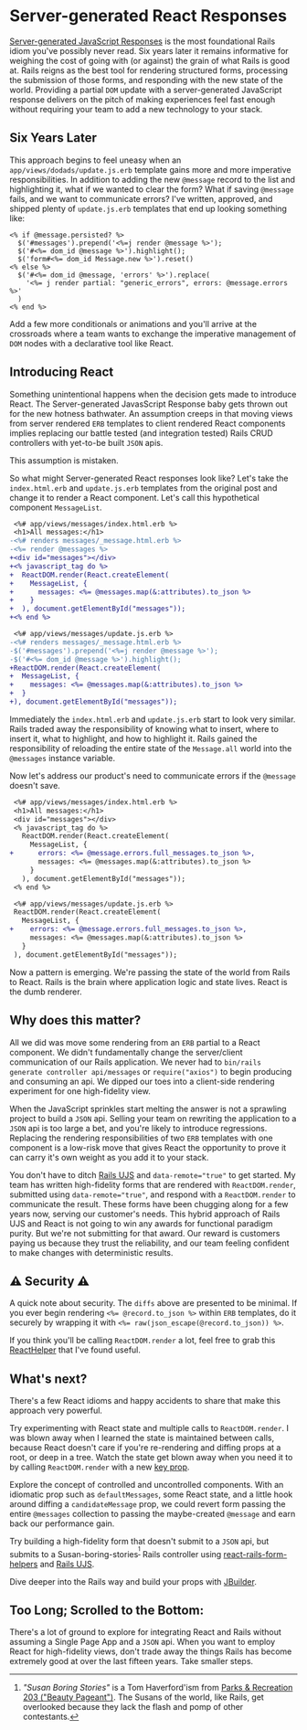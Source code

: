 <template data-parse>2019-10-05 #react #ruby #rails</template>

# Server-generated React Responses

[Server-generated JavaScript Responses][] is the most foundational Rails idiom you've possibly never read.
Six years later it remains informative for weighing the cost of going with (or against) the grain of what Rails is good at.
Rails reigns as the best tool for rendering structured forms, processing the submission of those forms, and responding with the new state of the world.
Providing a partial `DOM` update with a server-generated JavaScript response delivers on the pitch of making experiences feel fast enough without requiring your team to add a new technology to your stack.

## Six Years Later

This approach begins to feel uneasy when an `app/views/dodads/update.js.erb` template gains more and more imperative responsibilities.
In addition to adding the new `@message` record to the list and highlighting it, what if we wanted to clear the form?
What if saving `@message` fails, and we want to communicate errors?
I've written, approved, and shipped plenty of `update.js.erb` templates that end up looking something like:

```erb
<% if @message.persisted? %>
  $('#messages').prepend('<%=j render @message %>');
  $('#<%= dom_id @message %>').highlight();
  $('form#<%= dom_id Message.new %>').reset()
<% else %>
  $('#<%= dom_id @message, 'errors' %>').replace(
    '<%= j render partial: "generic_errors", errors: @message.errors %>'
  )
<% end %>
```

Add a few more conditionals or animations and you'll arrive at the crossroads where a team wants to exchange the imperative management of `DOM` nodes with a declarative tool like React.

## Introducing React

Something unintentional happens when the decision gets made to introduce React.
The Server-generated JavasScript Response baby gets thrown out for the new hotness bathwater.
An assumption creeps in that moving views from server rendered `ERB` templates to client rendered React components implies replacing our battle tested (and integration tested) Rails CRUD controllers with yet-to-be built `JSON` apis.

This assumption is mistaken.

So what might Server-generated React responses look like?
Let's take the `index.html.erb` and `update.js.erb` templates from the original post and change it to render a React component.
Let's call this hypothetical component `MessageList`.

```diff
 <%# app/views/messages/index.html.erb %>
 <h1>All messages:</h1>
-<%# renders messages/_message.html.erb %>
-<%= render @messages %>
+<div id="messages"></div>
+<% javascript_tag do %>
+  ReactDOM.render(React.createElement(
+    MessageList, {
+      messages: <%= @messages.map(&:attributes).to_json %>
+    }
+  ), document.getElementById("messages"));
+<% end %>

 <%# app/views/messages/update.js.erb %>
-<%# renders messages/_message.html.erb %>
-$('#messages').prepend('<%=j render @message %>');
-$('#<%= dom_id @message %>').highlight();
+ReactDOM.render(React.createElement(
+  MessageList, {
+    messages: <%= @messages.map(&:attributes).to_json %>
+  }
+), document.getElementById("messages"));
```

Immediately the `index.html.erb` and `update.js.erb` start to look very similar.
Rails traded away the responsibility of knowing what to insert, where to insert it, what to highlight, and how to highlight it.
Rails gained the responsibility of reloading the entire state of the `Message.all` world into the `@messages` instance variable.

Now let's address our product's need to communicate errors if the `@message` doesn't save.

```diff
 <%# app/views/messages/index.html.erb %>
 <h1>All messages:</h1>
 <div id="messages"></div>
 <% javascript_tag do %>
   ReactDOM.render(React.createElement(
     MessageList, {
+      errors: <%= @message.errors.full_messages.to_json %>,
       messages: <%= @messages.map(&:attributes).to_json %>
     }
   ), document.getElementById("messages"));
 <% end %>

 <%# app/views/messages/update.js.erb %>
 ReactDOM.render(React.createElement(
   MessageList, {
+    errors: <%= @message.errors.full_messages.to_json %>,
     messages: <%= @messages.map(&:attributes).to_json %>
   }
 ), document.getElementById("messages"));
```

Now a pattern is emerging.
We're passing the state of the world from Rails to React.
Rails is the brain where application logic and state lives.
React is the dumb renderer.

## Why does this matter?

All we did was move some rendering from an `ERB` partial to a React component.
We didn't fundamentally change the server/client communication of our Rails application.
We never had to `bin/rails generate controller api/messages` or `require("axios")` to begin producing and consuming an api.
We dipped our toes into a client-side rendering experiment for one high-fidelity view.

When the JavaScript sprinkles start melting the answer is not a sprawling project to build a `JSON` api.
Selling your team on rewriting the application to a `JSON` api is too large a bet, and you're likely to introduce regressions.
Replacing the rendering responsibilities of two `ERB` templates with one component is a low-risk move that gives React the opportunity to prove it can carry it's own weight as you add it to your stack.

You don't have to ditch [Rails UJS][] and `data-remote="true"` to get started.
My team has written high-fidelity forms that are rendered with `ReactDOM.render`, submitted using `data-remote="true"`, and respond with a `ReactDOM.render` to communicate the result.
These forms have been chugging along for a few years now, serving our customer's needs.
This hybrid approach of Rails UJS and React is not going to win any awards for functional paradigm purity.
But we're not submitting for that award.
Our reward is customers paying us because they trust the reliability, and our team feeling confident to make changes with deterministic results.

## ⚠️️️ Security ⚠️

A quick note about security.
The `diffs` above are presented to be minimal.
If you ever begin rendering `<%= @record.to_json %>` within `ERB` templates, do it securely by wrapping it with `<%= raw(json_escape(@record.to_json)) %>`.

If you think you'll be calling `ReactDOM.render` a lot, feel free to grab this [ReactHelper][] that I've found useful.

## What's next?

There's a few React idioms and happy accidents to share that make this approach very powerful.

Try experimenting with React state and multiple calls to `ReactDOM.render`.
I was blown away when I learned the state is maintained between calls, because React doesn't care if you're re-rendering and diffing props at a root, or deep in a tree.
Watch the state get blown away when you need it to by calling `ReactDOM.render` with a new [key prop][].

Explore the concept of controlled and uncontrolled components.
With an idiomatic prop such as `defaultMessages`, some React state, and a little hook around diffing a `candidateMessage` prop, we could revert form passing the entire `@messages` collection to passing the maybe-created `@message` and earn back our performance gain.

Try building a high-fidelity form that doesn't submit to a `JSON` api, but submits to a Susan-boring-stories<sup>[^1]</sup> Rails controller using [react-rails-form-helpers][] and [Rails UJS][].

Dive deeper into the Rails way and build your props with [JBuilder][].

## Too Long; Scrolled to the Bottom:

There's a lot of ground to explore for integrating React and Rails without assuming a Single Page App and a `JSON` api.
When you want to employ React for high-fidelity views, don't trade away the things Rails has become extremely good at over the last fifteen years.
Take smaller steps.

[server-generated javascript responses]: https://signalvnoise.com/posts/3697-server-generated-javascript-responses
[@dhh]: https://twitter.com/dhh
[reacthelper]: https://gist.github.com/danott/6fadcb5ac8dba6ec539f8bdafceaa123
[jbuilder]: https://github.com/rails/jbuilder
[react-rails-form-helpers]: https://github.com/danott/react-rails-form-helpers
[rails ujs]: https://github.com/rails/rails/tree/master/actionview/app/assets/javascripts
[key prop]: https://reactjs.org/docs/lists-and-keys.html

[^1]: _"Susan Boring Stories"_ is a Tom Haverford'ism from [Parks & Recreation 203 ("Beauty Pageant")](https://www.springfieldspringfield.co.uk/view_episode_scripts.php?tv-show=parks-and-recreation&episode=s02e03). The Susans of the world, like Rails, get overlooked because they lack the flash and pomp of other contestants.